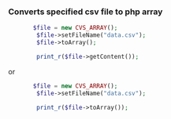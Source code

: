 ### Converts specified csv file to php array

```php
 	   $file = new CVS_ARRAY();
        $file->setFileName("data.csv");
        $file->toArray();

		print_r($file->getContent());
```
or
```php
 	   $file = new CVS_ARRAY();
        $file->setFileName("data.csv");
		
		print_r($file->toArray());

```